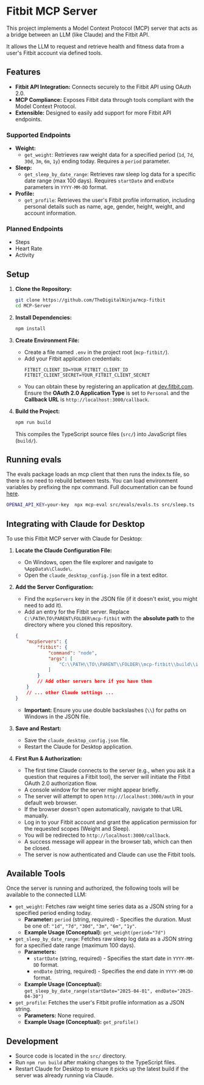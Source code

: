 # Fitbit MCP Server

This project implements a Model Context Protocol (MCP) server that acts as a bridge between an LLM (like Claude) and the Fitbit API.

It allows the LLM to request and retrieve health and fitness data from a user's Fitbit account via defined tools.

## Features

*   **Fitbit API Integration:** Connects securely to the Fitbit API using OAuth 2.0.
*   **MCP Compliance:** Exposes Fitbit data through tools compliant with the Model Context Protocol.
*   **Extensible:** Designed to easily add support for more Fitbit API endpoints.

### Supported Endpoints

*   **Weight:**
    *   `get_weight`: Retrieves raw weight data for a specified period (`1d`, `7d`, `30d`, `3m`, `6m`, `1y`) ending today. Requires a `period` parameter.
*   **Sleep:**
    *   `get_sleep_by_date_range`: Retrieves raw sleep log data for a specific date range (max 100 days). Requires `startDate` and `endDate` parameters in `YYYY-MM-DD` format.
*   **Profile:**
    *   `get_profile`: Retrieves the user's Fitbit profile information, including personal details such as name, age, gender, height, weight, and account information.

### Planned Endpoints

*   Steps
*   Heart Rate
*   Activity

## Setup

1.  **Clone the Repository:**
    ```bash
    git clone https://github.com/TheDigitalNinja/mcp-fitbit
    cd MCP-Server
    ```

2.  **Install Dependencies:**
    ```bash
    npm install
    ```

3.  **Create Environment File:**
    *   Create a file named `.env` in the project root (`mcp-fitbit/`).
    *   Add your Fitbit application credentials:
        ```dotenv
        FITBIT_CLIENT_ID=YOUR_FITBIT_CLIENT_ID
        FITBIT_CLIENT_SECRET=YOUR_FITBIT_CLIENT_SECRET
        ```
    *   You can obtain these by registering an application at [dev.fitbit.com](https://dev.fitbit.com/). Ensure the **OAuth 2.0 Application Type** is set to `Personal` and the **Callback URL** is `http://localhost:3000/callback`.

4.  **Build the Project:**
    ```bash
    npm run build
    ```
    This compiles the TypeScript source files (`src/`) into JavaScript files (`build/`).



## Running evals

The evals package loads an mcp client that then runs the index.ts file, so there is no need to rebuild between tests. You can load environment variables by prefixing the npx command. Full documentation can be found [here](https://www.mcpevals.io/docs).

```bash
OPENAI_API_KEY=your-key  npx mcp-eval src/evals/evals.ts src/sleep.ts
```
## Integrating with Claude for Desktop

To use this Fitbit MCP server with Claude for Desktop:

1.  **Locate the Claude Configuration File:**
    *   On Windows, open the file explorer and navigate to `%AppData%\Claude\`.
    *   Open the `claude_desktop_config.json` file in a text editor.

2.  **Add the Server Configuration:**
    *   Find the `mcpServers` key in the JSON file (if it doesn't exist, you might need to add it).
    *   Add an entry for the Fitbit server. Replace `C:\PATH\TO\PARENT\FOLDER\mcp-fitbit` with the **absolute path** to the directory where you cloned this repository.

    ```json
    {
        "mcpServers": {
            "fitbit": {
                "command": "node",
                "args": [
                    "C:\\PATH\\TO\\PARENT\\FOLDER\\mcp-fitbit\\build\\index.js"
                ]
            }
            // Add other servers here if you have them
        }
        // ... other Claude settings ...
    }
    ```

    *   **Important:** Ensure you use double backslashes (`\\`) for paths on Windows in the JSON file.

3.  **Save and Restart:**
    *   Save the `claude_desktop_config.json` file.
    *   Restart the Claude for Desktop application.

4.  **First Run & Authorization:**
    *   The first time Claude connects to the server (e.g., when you ask it a question that requires a Fitbit tool), the server will initiate the Fitbit OAuth 2.0 authorization flow.
    *   A console window for the server might appear briefly.
    *   The server will attempt to open `http://localhost:3000/auth` in your default web browser.
    *   If the browser doesn't open automatically, navigate to that URL manually.
    *   Log in to your Fitbit account and grant the application permission for the requested scopes (Weight and Sleep).
    *   You will be redirected to `http://localhost:3000/callback`.
    *   A success message will appear in the browser tab, which can then be closed.
    *   The server is now authenticated and Claude can use the Fitbit tools.

## Available Tools

Once the server is running and authorized, the following tools will be available to the connected LLM:

*   `get_weight`: Fetches raw weight time series data as a JSON string for a specified period ending today.
    *   **Parameter:** `period` (string, required) - Specifies the duration. Must be one of: `"1d"`, `"7d"`, `"30d"`, `"3m"`, `"6m"`, `"1y"`.
    *   **Example Usage (Conceptual):** `get_weight(period="7d")`
*   `get_sleep_by_date_range`: Fetches raw sleep log data as a JSON string for a specified date range (maximum 100 days).
    *   **Parameters:**
        *   `startDate` (string, required) - Specifies the start date in `YYYY-MM-DD` format.
        *   `endDate` (string, required) - Specifies the end date in `YYYY-MM-DD` format.
    *   **Example Usage (Conceptual):** `get_sleep_by_date_range(startDate="2025-04-01", endDate="2025-04-30")`
*   `get_profile`: Fetches the user's Fitbit profile information as a JSON string.
    *   **Parameters:** None required.
    *   **Example Usage (Conceptual):** `get_profile()`

## Development

*   Source code is located in the `src/` directory.
*   Run `npm run build` after making changes to the TypeScript files.
*   Restart Claude for Desktop to ensure it picks up the latest build if the server was already running via Claude.
